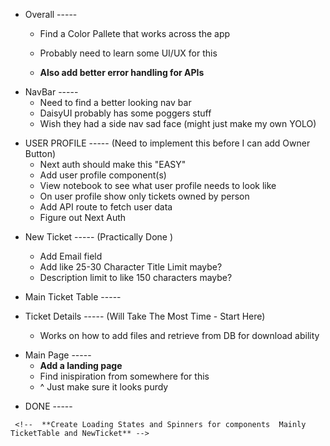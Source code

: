 - Overall -----

  - Find a Color Pallete that works across the app
  - Probably need to learn some UI/UX for this

  - **Also add better error handling for APIs**

* NavBar -----
  - Need to find a better looking nav bar
  - DaisyUI probably has some poggers stuff
  - Wish they had a side nav sad face (might just make my own YOLO)

- USER PROFILE ----- (Need to implement this before I can add Owner Button)
  - Next auth should make this "EASY"
  - Add user profile component(s)
  - View notebook to see what user profile needs to look like
  - On user profile show only tickets owned by person
  - Add API route to fetch user data
  - Figure out Next Auth

* New Ticket ----- (Practically Done )

  - Add Email field
  - Add like 25-30 Character Title Limit maybe?
  - Description limit to like 150 characters maybe?

* Main Ticket Table -----

* Ticket Details ----- (Will Take The Most Time - Start Here)
  - Works on how to add files and retrieve from DB for download ability

- Main Page -----
  - **Add a landing page**
  - Find inispiration from somewhere for this
  - ^ Just make sure it looks purdy

* DONE -----

<!-- - Add ticket details component(s) - check whiteboard/notebook for layout -->
<!-- - Add API route for notes based off ticketId -->
<!-- * Add New Job/ Ticket Button above table on main page -->
<!-- * Fetch Owner , Title, Tier, Ticket ID Only -->
<!-- * Add API to fetch ticket data -->
  <!-- * Add new ticket component(s) -->
  <!-- * Add API route for adding new ticket -->
  <!-- - View notebook on how new ticket form should look -->
  <!-- - Add Tier Dropdown - Tier C, Tier B, Tier A -->
  <!-- - Figure out of how attach files -->
  <!-- * Setup submitFormHandler with the new ticket API -->
  <!-- - Style New Job Button -->
  <!-- - Create .env file for URLS -->
  <!-- - Add reply button on bottom where attachments are -->
   <!-- - Show owner right next to claim button -->
   <!-- - Redo the whole page so there is a split in the middle - Look at SRT photos -->
   <!-- - **Re-Add .env for PROD and LOCAL** -->

     <!--  **Create Loading States and Spinners for components  Mainly TicketTable and NewTicket** -->
